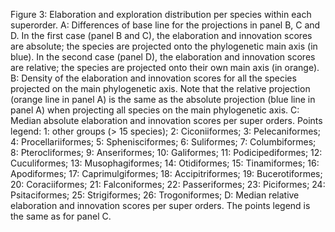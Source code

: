 Figure 3: Elaboration and exploration distribution per species within each superorder.
A: Differences of base line for the projections in panel B, C and D. In the first case (panel B and C), the elaboration and innovation scores are absolute; the species are projected onto the phylogenetic main axis (in blue). In the second case (panel D), the elaboration and innovation scores are relative; the species are projected onto their own main axis (in orange).
B: Density of the elaboration and innovation scores for all the species projected on the main phylogenetic axis. Note that the relative projection (orange line in panel A) is the same as the absolute projection (blue line in panel A) when projecting all species on the main phylogenetic axis.
C: Median absolute elaboration and innovation scores per super orders. 
Points legend:
1: other groups (> 15 species);
2: Ciconiiformes;
3: Pelecaniformes;
4: Procellariiformes;
5: Sphenisciformes;
6: Suliformes;
7: Columbiformes;
8: Pterocliformes;
9: Anseriformes;
10: Galiformes;
11: Podicipediformes;
12: Cuculiformes;
13: Musophagiformes;
14: Otidiformes;
15: Tinamiformes;
16: Apodiformes;
17: Caprimulgiformes;
18: Accipitriformes;
19: Bucerotiformes;
20: Coraciiformes;
21: Falconiformes;
22: Passeriformes;
23: Piciformes;
24: Psitaciformes;
25: Strigiformes;
26: Trogoniformes;
D: Median relative elaboration and innovation scores per super orders. The points legend is the same as for panel C.